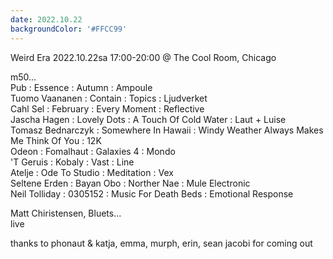 ```yaml
---
date: 2022.10.22
backgroundColor: '#FFCC99'
---
```


Weird Era 2022.10.22sa 17:00-20:00 @ The Cool Room, Chicago  

m50...  
Pub : Essence : Autumn : Ampoule  
Tuomo Vaananen : Contain : Topics : Ljudverket  
Cahl Sel : February : Every Moment : Reflective  
Jascha Hagen : Lovely Dots : A Touch Of Cold Water : Laut + Luise  
Tomasz Bednarczyk : Somewhere In Hawaii : Windy Weather Always Makes Me Think Of You : 12K  
Odeon : Fomalhaut : Galaxies 4 : Mondo  
'T Geruis : Kobaly : Vast : Line  
Atelje : Ode To Studio : Meditation : Vex  
Seltene Erden : Bayan Obo : Norther Nae : Mule Electronic  
Neil Tolliday : 0305152 : Music For Death Beds : Emotional Response  

Matt Chiristensen, Bluets...  
live  

thanks to phonaut & katja, emma, murph, erin, sean jacobi for coming out
